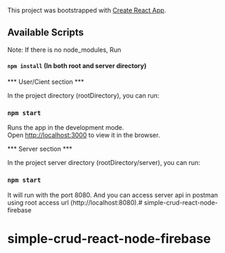 This project was bootstrapped with [Create React App](https://github.com/facebook/create-react-app).

## Available Scripts

Note: If there is no node_modules, Run
 
#### `npm install` (In both root and server directory)

*** User/Cient section ***

In the project directory (rootDirectory), you can run:


### `npm start`

Runs the app in the development mode.<br>
Open [http://localhost:3000](http://localhost:3000) to view it in the browser.



*** Server section ***

In the project server directory (rootDirectory/server), you can run:

### `npm start`

It will run with the port 8080. And you can access server api in postman using root access url (http://localhost:8080).# simple-crud-react-node-firebase
# simple-crud-react-node-firebase
